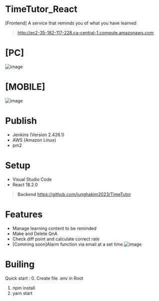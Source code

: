 # TimeTutor_React
[Frontend] A service that reminds you of what you have learned
> http://ec2-35-182-117-228.ca-central-1.compute.amazonaws.com

# [PC]
![image](https://github.com/junghakim2023/TimeTutor/assets/150854918/3e5bd1d2-fe8f-4093-ab82-3ad1788a053a)


# [MOBILE]
![image](https://github.com/junghakim2023/TimeTutor/assets/150854918/21b5d193-4f68-4f33-975c-ea4be109c0bb)


# Publish
- Jenkins (Version 2.426.1)
- AWS (Amazon Linux)
- pm2

# Setup
- Visual Studio Code
- React 18.2.0
> **Backend** https://github.com/junghakim2023/TimeTutor

# Features
- Manage learning content to be reminded
- Make and Delete QnA
- Check diff point and calculate correct rate
- [Comming soon]Alarm function via email at a set time
![image](https://github.com/junghakim2023/TimeTutor/assets/150854918/0b649080-c54d-436c-b848-da68d62b5c80)


# Builing
Quick start :
0. Create file .env in Root
1. npm install
2. yarn start

